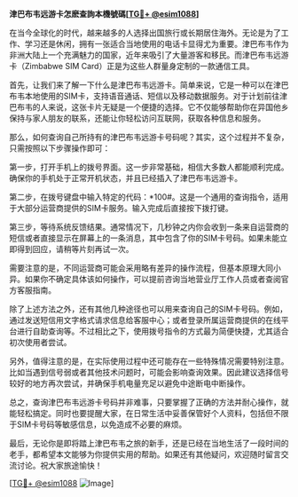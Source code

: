 **津巴布韦远游卡怎麽查詢本機號碼[[TG💪+ @esim1088](https://t.me/s/esim1088)]**

在当今全球化的时代，越来越多的人选择出国旅行或长期居住海外。无论是为了工作、学习还是休闲，拥有一张适合当地使用的电话卡显得尤为重要。津巴布韦作为非洲大陆上一个充满魅力的国家，近年来吸引了大量游客和移民。而津巴布韦远游卡（Zimbabwe SIM Card）正是为这些人群量身定制的一款通信工具。

首先，让我们来了解一下什么是津巴布韦远游卡。简单来说，它是一种可以在津巴布韦本地使用的SIM卡，支持语音通话、短信以及移动数据服务。对于计划前往津巴布韦的人来说，这张卡片无疑是一个便捷的选择。它不仅能够帮助你在异国他乡保持与家人朋友的联系，还能让你轻松访问互联网，获取各种信息和服务。

那么，如何查询自己所持有的津巴布韦远游卡号码呢？其实，这个过程并不复杂，只需按照以下步骤操作即可：

第一步，打开手机上的拨号界面。这一步非常基础，相信大多数人都能顺利完成。确保你的手机处于正常开机状态，并且已经插入了津巴布韦远游卡。

第二步，在拨号键盘中输入特定的代码：*100#。这是一个通用的查询指令，适用于大部分运营商提供的SIM卡服务。输入完成后直接按下拨打键。

第三步，等待系统反馈结果。通常情况下，几秒钟之内你会收到一条来自运营商的短信或者直接显示在屏幕上的一条消息，其中包含了你的SIM卡号码。如果未能立即得到回应，请稍等片刻再试一次。

需要注意的是，不同运营商可能会采用略有差异的操作流程，但基本原理大同小异。如果你不确定具体该如何操作，可以提前咨询当地营业厅工作人员或者查阅官方客服指南。

除了上述方法之外，还有其他几种途径也可以用来查询自己的SIM卡号码。例如，通过发送短信用文字格式请求信息给客服中心；或者登录所属运营商提供的在线平台进行自助查询等。不过相比之下，使用拨号指令的方式最为简便快捷，尤其适合初次使用者尝试。

另外，值得注意的是，在实际使用过程中还可能存在一些特殊情况需要特别注意。比如当遇到信号弱或者其他技术问题时，可能会影响查询效果。因此建议选择信号较好的地方再次尝试，并确保手机电量充足以避免中途断电中断操作。

总之，查询津巴布韦远游卡号码并非难事，只要掌握了正确的方法并耐心操作，就能轻松搞定。同时也要提醒大家，在日常生活中妥善保管好个人资料，包括但不限于SIM卡号码等敏感信息，以免造成不必要的麻烦。

最后，无论你是即将踏上津巴布韦之旅的新手，还是已经在当地生活了一段时间的老手，都希望本文能够为你提供实用的帮助。如果还有其他疑问，欢迎随时留言交流讨论。祝大家旅途愉快！

[[TG💪+ @esim1088](https://t.me/s/esim1088) ![Image](https://i.postimg.cc/4NQfJmqS/Snipaste-2025-05-13-00-14-12.png)]